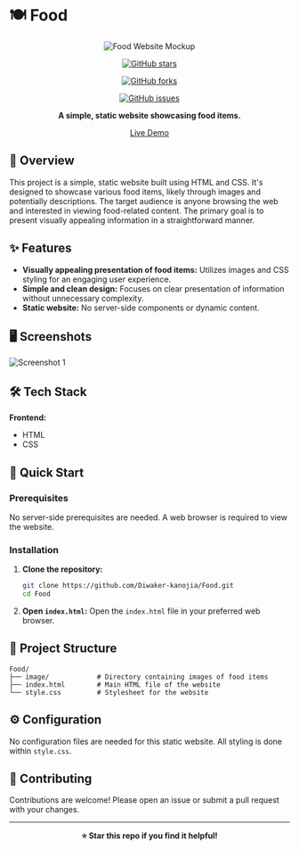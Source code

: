 # 🍽️ Food

<div align="center">

![Food Website Mockup](path-to-logo) <!-- TODO: Add a mockup or screenshot of the website -->

[![GitHub stars](https://img.shields.io/github/stars/Diwaker-kanojia/Food?style=for-the-badge)](https://github.com/Diwaker-kanojia/Food/stargazers)

[![GitHub forks](https://img.shields.io/github/forks/Diwaker-kanojia/Food?style=for-the-badge)](https://github.com/Diwaker-kanojia/Food/network)

[![GitHub issues](https://img.shields.io/github/issues/Diwaker-kanojia/Food?style=for-the-badge)](https://github.com/Diwaker-kanojia/Food/issues)

**A simple, static website showcasing food items.**

[Live Demo](https://demo-link.com) <!-- TODO: Add live demo link -->

</div>

## 📖 Overview

This project is a simple, static website built using HTML and CSS.  It's designed to showcase various food items, likely through images and potentially descriptions.  The target audience is anyone browsing the web and interested in viewing food-related content. The primary goal is to present visually appealing information in a straightforward manner.


## ✨ Features

- **Visually appealing presentation of food items:**  Utilizes images and CSS styling for an engaging user experience.
- **Simple and clean design:**  Focuses on clear presentation of information without unnecessary complexity.
- **Static website:**  No server-side components or dynamic content.


## 🖥️ Screenshots

![Screenshot 1]('image/.image.png') <!-- TODO: Add actual screenshots -->



## 🛠️ Tech Stack

**Frontend:**

- HTML
- CSS


## 🚀 Quick Start

### Prerequisites

No server-side prerequisites are needed.  A web browser is required to view the website.

### Installation

1. **Clone the repository:**
   ```bash
   git clone https://github.com/Diwaker-kanojia/Food.git
   cd Food
   ```

2. **Open `index.html`:** Open the `index.html` file in your preferred web browser.


## 📁 Project Structure

```
Food/
├── image/            # Directory containing images of food items
├── index.html        # Main HTML file of the website
└── style.css         # Stylesheet for the website
```

## ⚙️ Configuration

No configuration files are needed for this static website.  All styling is done within `style.css`.


## 🤝 Contributing

Contributions are welcome! Please open an issue or submit a pull request with your changes.


---

<div align="center">

**⭐ Star this repo if you find it helpful!**

</div>

